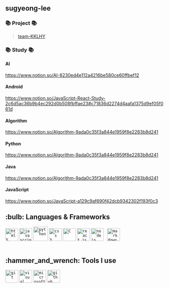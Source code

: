 
## sugyeong-lee



### 📚 Project 📚
> [team-KKLHY](https://github.com/sugyeong-lee/team-KKLHY.git)  



### 📚 Study 📚
#### AI
https://www.notion.so/AI-8230ed4e112a4216be580ce60ffbef12
#### Android
https://www.notion.so/JavaScript-React-Study-2c6d5ac36b9b4ec292d0b508fbffae23#c71836d2274d4aafa1375d9ef05f061d
#### Algorithm
https://www.notion.so/Algorithm-9ada0c35f3a844e1959f8e2283b8d241
#### Python
https://www.notion.so/Algorithm-9ada0c35f3a844e1959f8e2283b8d241
#### Java
https://www.notion.so/Algorithm-9ada0c35f3a844e1959f8e2283b8d241
#### JavaScript
https://www.notion.so/JavaScript-a129c9af690f42dcb9342302f193f0c3
   
   
   
<h2>:bulb: Languages & Frameworks</h2>
<code><img title="HTML 5" alt="html5" width="40px" src="https://cdn.jsdelivr.net/gh/devicons/devicon/icons/html5/html5-original.svg" /></code>
<code><img title="JavaScript" alt="javascript" width="40px" src="https://cdn.jsdelivr.net/gh/devicons/devicon/icons/javascript/javascript-original.svg" /></code>
<code><img title="Python" alt="python" width="45px" src="https://cdn.jsdelivr.net/gh/devicons/devicon/icons/python/python-original.svg" /></code>
<code><img title="CSS 3" alt="css 3" width="40px" src="https://cdn.jsdelivr.net/gh/devicons/devicon/icons/css3/css3-original.svg" /></code>
<code><img title="C" alt="C" width="40px" src="https://cdn.jsdelivr.net/gh/devicons/devicon/icons/c/c-original.svg" /></code>
<code><img title="ReactJS" alt="react js" width="40px" src="https://cdn.jsdelivr.net/gh/devicons/devicon/icons/react/react-original.svg" /></code>
<code><img title="NodeJS" alt="node js" width="40px" src="https://cdn.jsdelivr.net/gh/devicons/devicon/icons/nodejs/nodejs-original.svg" /></code>
<code> <img title="Markdown" alt="markdown" width="40px" src="https://cdn.jsdelivr.net/gh/devicons/devicon/icons/markdown/markdown-original.svg" /></code>
</br></br>


<h2>:hammer_and_wrench: Tools I use</h2>
<code><img title="Git" alt="git" width="40px" src="https://cdn.jsdelivr.net/gh/devicons/devicon/icons/git/git-original.svg" /></code>
<code><img title="VS Code" alt="visual studio code" width="40px" src="https://cdn.jsdelivr.net/gh/devicons/devicon/icons/vscode/vscode-original.svg" /></code>
<code><img title="MS Windows" alt="microsoft windows" width="40px" src="https://cdn.jsdelivr.net/gh/devicons/devicon/icons/windows8/windows8-original.svg" /></code>
<code><img title="GitHub" alt="github" width="40px" src="https://cdn.jsdelivr.net/gh/devicons/devicon/icons/github/github-original.svg" /></code>
</br></br>
